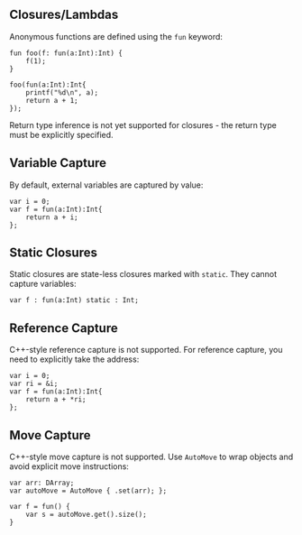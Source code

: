 ## Closures/Lambdas
Anonymous functions are defined using the `fun` keyword:
```
fun foo(f: fun(a:Int):Int) {
    f(1);
}

foo(fun(a:Int):Int{
    printf("%d\n", a);
    return a + 1;
});
```
Return type inference is not yet supported for closures - the return type must be explicitly specified.

## Variable Capture
By default, external variables are captured by value:
```
var i = 0;
var f = fun(a:Int):Int{
    return a + i;
};
```

## Static Closures
Static closures are state-less closures marked with `static`. They cannot capture variables:
```
var f : fun(a:Int) static : Int;
```

## Reference Capture
C++-style reference capture is not supported. For reference capture, you need to explicitly take the address:
```
var i = 0;
var ri = &i;
var f = fun(a:Int):Int{
    return a + *ri;
};
```

## Move Capture
C++-style move capture is not supported. Use `AutoMove` to wrap objects and avoid explicit move instructions:
```
var arr: DArray;
var autoMove = AutoMove { .set(arr); };

var f = fun() {
    var s = autoMove.get().size();
}
```

